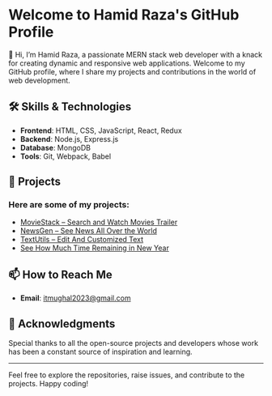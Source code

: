 # Welcome to Hamid Raza's GitHub Profile

👋 Hi, I’m Hamid Raza, a passionate MERN stack web developer with a knack for creating dynamic and responsive web applications. Welcome to my GitHub profile, where I share my projects and contributions in the world of web development.

## 🛠️ Skills & Technologies

- **Frontend**: HTML, CSS, JavaScript, React, Redux
- **Backend**: Node.js, Express.js
- **Database**: MongoDB
- **Tools**: Git, Webpack, Babel

## 📂 Projects

### Here are some of my projects:

- [MovieStack – Search and Watch Movies Trailer](https://movie-stack-tau.vercel.app/)
- [NewsGen – See News All Over the World](https://hamidwebs.github.io/NewsGen/)
- [TextUtils – Edit And Customized Text](https://hamidwebs.github.io/TextUtils/)
- [See How Much Time Remaining in New Year](https://hamidwebs.github.io/Time-Remaining-in-New-Year/)

## 📫 How to Reach Me

- **Email**: [itmughal2023@gmail.com](mailto:itmughal2023@gmail.com)

## 🙏 Acknowledgments

Special thanks to all the open-source projects and developers whose work has been a constant source of inspiration and learning.

---

Feel free to explore the repositories, raise issues, and contribute to the projects. Happy coding!
